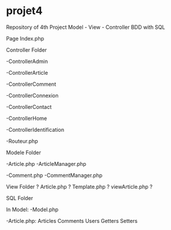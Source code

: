 # projet4

Repository of 4th Project
Model - View - Controller
BDD with SQL

Page Index.php

Controller Folder

-ControllerAdmin

-ControllerArticle

-ControllerComment

-ControllerConnexion

-ControllerContact

-ControllerHome

-ControllerIdentification

-Routeur.php

Modele Folder

-Article.php
-ArticleManager.php

-Comment.php
-CommentManager.php

View Folder ? 
Article.php ? 
Template.php ? 
viewArticle.php ?

SQL Folder

In Model:
-Model.php

-Article.php: 
Articles
Comments
Users
Getters
Setters
